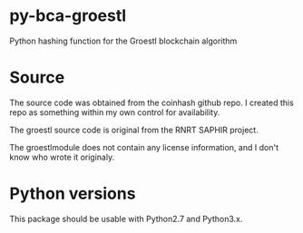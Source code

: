# py-bca-groestl
Python hashing function for the Groestl blockchain algorithm

# Source
The source code was obtained from the coinhash github repo. I created this repo 
as something within my own control for availability.

The groestl source code is original from the RNRT SAPHIR project.

The groestlmodule does not contain any license information, and I don't know who
wrote it originaly.

# Python versions
This package should be usable with Python2.7 and Python3.x.
